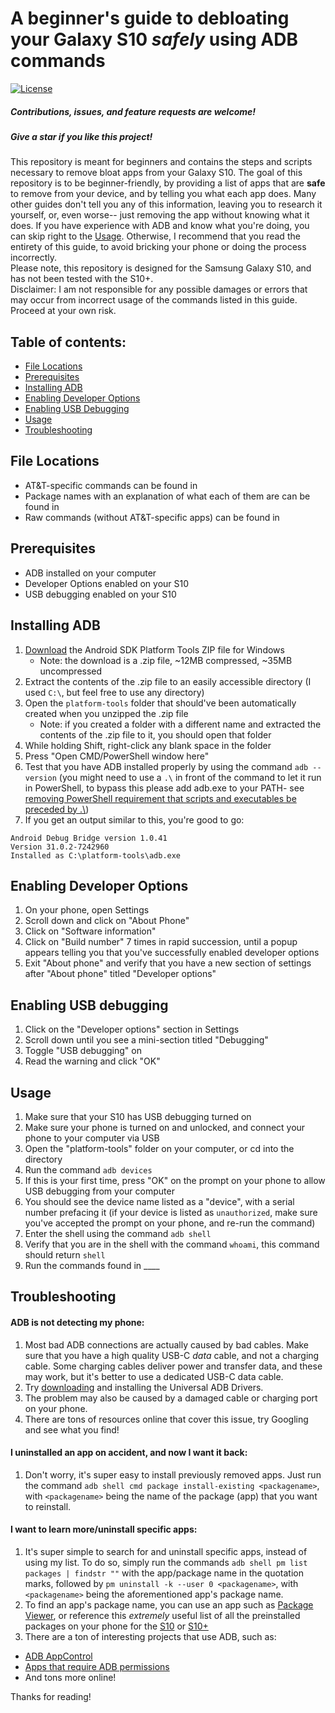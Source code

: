 # A beginner's guide to debloating your Galaxy S10 *safely* using ADB commands
[![License](https://img.shields.io/badge/license-MIT-green)](./LICENSE)
##### Contributions, issues, and feature requests are welcome!
##### Give a star if you like this project!

This repository is meant for beginners and contains the steps and scripts necessary to remove bloat apps from your Galaxy S10.
The goal of this repository is to be beginner-friendly, by providing a list of apps that are **safe** to remove from your device, and by telling you what each app does. Many other guides don't tell you any of this information, leaving you to research it yourself, or, even worse-- just removing the app without knowing what it does.
If you have experience with ADB and know what you're doing, you can skip right to the [Usage](#usage). Otherwise, I recommend that you read the entirety of this guide, to avoid bricking your phone or doing the process incorrectly.  
Please note, this repository is designed for the Samsung Galaxy S10, and has not been tested with the S10+.  
Disclaimer: I am not responsible for any possible damages or errors that may occur from incorrect usage of the commands listed in this guide. Proceed at your own risk.


## Table of contents:
- [File Locations](#file-locations)
- [Prerequisites](#prerequisites)
- [Installing ADB](#installing-adb)
- [Enabling Developer Options](#enabling-developer-options)
- [Enabling USB Debugging](#enabling-usb-debugging)
- [Usage](#usage)
- [Troubleshooting](#troubleshooting)


## File Locations
- AT&T-specific commands can be found in
- Package names with an explanation of what each of them are can be found in
- Raw commands (without AT&T-specific apps) can be found in


## Prerequisites
- ADB installed on your computer
- Developer Options enabled on your S10
- USB debugging enabled on your S10

## Installing ADB
1. [Download](https://developer.android.com/studio/releases/platform-tools) the Android SDK Platform Tools ZIP file for Windows
   - Note: the download is a .zip file, ~12MB compressed, ~35MB uncompressed
2. Extract the contents of the .zip file to an easily accessible directory (I used `C:\`, but feel free to use any directory)
3. Open the `platform-tools` folder that should've been automatically created when you unzipped the .zip file
   - Note: if you created a folder with a different name and extracted the contents of the .zip file to it, you should open that folder
4. While holding Shift, right-click any blank space in the folder
5. Press "Open CMD/PowerShell window here"
6. Test that you have ADB installed properly by using the command `adb --version` (you might need to use a `.\` in front of the command to let it run in PowerShell, to bypass this please add adb.exe to your PATH- see [removing PowerShell requirement that scripts and executables be preceded by \.\\](https://stackoverflow.com/questions/9792897/how-do-you-remove-the-powershell-requirement-that-scripts-and-executables-be-pre))
7. If you get an output similar to this, you're good to go:
```
Android Debug Bridge version 1.0.41
Version 31.0.2-7242960
Installed as C:\platform-tools\adb.exe
```



## Enabling Developer Options
1. On your phone, open Settings
2. Scroll down and click on "About Phone"
3. Click on "Software information"
4. Click on "Build number" 7 times in rapid succession, until a popup appears telling you that you've successfully enabled developer options
5. Exit "About phone" and verify that you have a new section of settings after "About phone" titled "Developer options"

## Enabling USB debugging
1. Click on the "Developer options" section in Settings
2. Scroll down until you see a mini-section titled "Debugging"
3. Toggle "USB debugging" on
4. Read the warning and click "OK"

## Usage
1. Make sure that your S10 has USB debugging turned on
2. Make sure your phone is turned on and unlocked, and connect your phone to your computer via USB
3. Open the "platform-tools" folder on your computer, or cd into the directory
4. Run the command `adb devices`
5. If this is your first time, press "OK" on the prompt on your phone to allow USB debugging from your computer
5. You should see the device name listed as a "device", with a serial number prefacing it (if your device is listed as `unauthorized`, make sure you've accepted the prompt on your phone, and re-run the command)
6. Enter the shell using the command `adb shell`
7. Verify that you are in the shell with the command `whoami`, this command should return `shell`
8. Run the commands found in ____




## Troubleshooting
#### ADB is not detecting my phone:
1. Most bad ADB connections are actually caused by bad cables. Make sure that you have a high quality USB-C *data* cable, and not a charging cable. Some charging cables deliver power and transfer data, and these may work, but it's better to use a dedicated USB-C data cable.
2. Try [downloading](https://adb.clockworkmod.com/) and installing the Universal ADB Drivers.
3. The problem may also be caused by a damaged cable or charging port on your phone.
4. There are tons of resources online that cover this issue, try Googling and see what you find!

#### I uninstalled an app on accident, and now I want it back:
1. Don't worry, it's super easy to install previously removed apps. Just run the command `adb shell cmd package install-existing <packagename>`, with `<packagename>` being the name of the package (app) that you want to reinstall.

#### I want to learn more/uninstall specific apps:
1. It's super simple to search for and uninstall specific apps, instead of using my list. To do so, simply run the commands `adb shell pm list packages | findstr ""` with the app/package name in the quotation marks, followed by `pm uninstall -k --user 0 <packagename>`, with `<packagename>` being the aforementioned app's package name.
2. To find an app's package name, you can use an app such as [Package Viewer](https://play.google.com/store/apps/details?id=cz.seeq.prog.android.packageviewer), or reference this *extremely* useful list of all the preinstalled packages on your phone for the [S10](https://docs.samsungknox.com/CCMode/G973U_Q.pdf) or [S10+](https://docs.samsungknox.com/CCMode/G975U1_Q.pdf)
3. There are a ton of interesting projects that use ADB, such as:
  - [ADB AppControl](https://appcontrol.neocities.org/index_en.html)
  - [Apps that require ADB permissions](https://www.makeuseof.com/tag/android-adb-apps/)
  - And tons more online!

Thanks for reading!
